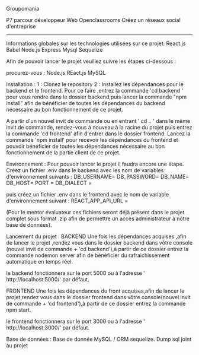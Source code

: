 Groupomania

P7 parcour développeur Web Openclassrooms 
Créez un réseaux social d'entreprise

________________________________________________
Informations globales sur les technologies utilisées sur ce projet:
React.js
Babel
Node.js
Express
Mysql 
Sequelize

Afin de pouvoir lancer le projet veuillez suivre les étapes ci-dessous :

procurez-vous :
Node.js
REact.js
MySQL



Installation :
1 : Clonez le repository
2 : Installez les dépendances pour le backend et le frontend.
Pour ce faire ,entrez la commande 'cd backend ' pour vous rendre dans le dossier backend,puis lancer la commande "npm install" afin de bénéficier de toutes les dépendances du backend
nécessaire au bon fonctionnement de ce projet.

A partir d'un nouvel invit de commande ou en entrant ' cd .. ' dans le même invit de commande,
rendez-vous à nouveau à la racine du projet puis entrez la commande 'cd frontend' afin d'entrer dans le dossier frontend.
Lancez la commande 'npm install' pour recevoir les dépendances du frontend et pouvoir bénéficier de toutes les dépendances nécessaire au bon fonctionnement de la partie client de ce projet.


Environnement :
Pour pouvoir lancer le projet il faudra encore une étape.
Créez un fichier .env dans le backend avec les nom de variables d'environnement suivants :
DB_USERNAME=
DB_PASSWORD=
DB_NAME=
DB_HOST=
PORT =
DB_DIALECT = 

puis créez un fichier .env dans le frontend avec le nom de variable d'environnement suivant :
REACT_APP_API_URL =

(Pour le mentor évaluateur ces fichiers seront déjà présent dans le projet complet sous format .zip afin de permettre un accès administrateur à nôtre base de données).

Lancement du projet : 
BACKEND
Une fois les dépendances acquises ,afin de lancer le projet ,rendez vous dans le dossier backend dans vôtre console (nouvel invit de commande + 'cd backend'),à partir de ce dossier
entrez la commande nodemon server afin de bénéficier du rafraichissement automatique en temps réel.

le backend fonctionnera sur le port 5000 ou à l'adresse ' http://localhost:5000/' par défaut.

FRONTEND
Une fois les dépendances du front acquises,afin de lancer le projet,rendez vous dans le dossier frontend dans vôtre console(nouvel invit de commande + 'cd frontend'),à partir de ce dossier entrez la commande npm start.

le frontend fonctionnera sur le port 3000 ou à l'adresse ' http://localhost:3000/' par défaut.

Base de données : 
Base de donnée MySQL / ORM sequelize.
Dump sql joint au projet
